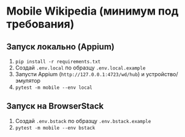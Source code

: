 # Mobile Wikipedia (минимум под требования)

## Запуск локально (Appium)
1) `pip install -r requirements.txt`
2) Создай `.env.local` по образцу `.env.local.example`
3) Запусти Appium (`http://127.0.0.1:4723/wd/hub`) и устройство/эмулятор
4) `pytest -m mobile --env local`

## Запуск на BrowserStack
1) Создай `.env.bstack` по образцу `.env.bstack.example`
2) `pytest -m mobile --env bstack`
